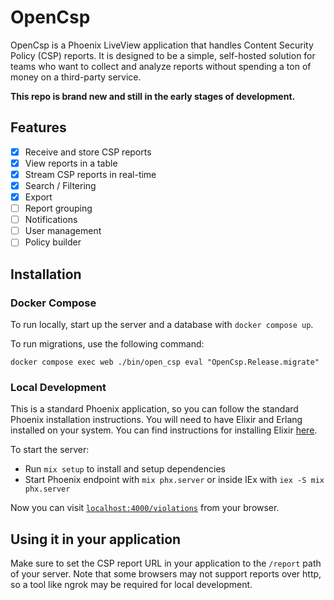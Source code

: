 # OpenCsp

OpenCsp is a Phoenix LiveView application that handles Content Security Policy (CSP) reports. It is designed to be a simple, self-hosted solution for teams who want to collect and analyze reports without spending a ton of money on a third-party service.

**This repo is brand new and still in the early stages of development.**

## Features

- [x] Receive and store CSP reports
- [x] View reports in a table
- [x] Stream CSP reports in real-time
- [x] Search / Filtering
- [x] Export
- [ ] Report grouping
- [ ] Notifications
- [ ] User management
- [ ] Policy builder

## Installation

### Docker Compose

To run locally, start up the server and a database with `docker compose up`.

To run migrations, use the following command:
```shell
docker compose exec web ./bin/open_csp eval "OpenCsp.Release.migrate"
```

### Local Development

This is a standard Phoenix application, so you can follow the standard Phoenix installation instructions. You will need to have Elixir and Erlang installed on your system. You can find instructions for installing Elixir [here](https://elixir-lang.org/install.html).

To start the server:

  * Run `mix setup` to install and setup dependencies
  * Start Phoenix endpoint with `mix phx.server` or inside IEx with `iex -S mix phx.server`

Now you can visit [`localhost:4000/violations`](http://localhost:4000/violations) from your browser.

## Using it in your application

Make sure to set the CSP report URL in your application to the `/report` path of your server. Note that some browsers may not support reports over http, so a tool like ngrok may be required for local development.
